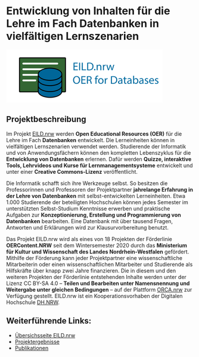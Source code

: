 # Entwicklung von Inhalten für die Lehre im Fach Datenbanken in vielfältigen Lernszenarien

![EILD-Logo](/profile/eild_header_logo.png)

## Projektbeschreibung 

Im Projekt [EILD.nrw](eild.nrw) werden **Open Educational Resources (OER)** für die Lehre im Fach **Datenbanken** entwickelt. Die Lerneinheiten können in vielfältigen Lernszenarien verwendet werden. Studierende der Informatik und von Anwendungsfächern können den kompletten Lebenszyklus für die **Entwicklung von Datenbanken** erlernen. Dafür werden **Quizze, interaktive Tools, Lehrvideos und Kurse für Lernmanagementsysteme** entwickelt und unter einer **Creative Commons-Lizenz** veröffentlicht.

Die Informatik schafft sich ihre Werkzeuge selbst. So besitzen die Professorinnen und Professoren der Projektpartner **jahrelange Erfahrung in der Lehre von Datenbanken** mit selbst-entwickelten Lerneinheiten. Etwa 1.000 Studierende der beteiligten Hochschulen können jedes Semester im unterstützten Selbst-Studium Kenntnisse erwerben und praktische Aufgaben zur **Konzeptionierung, Erstellung und Programmierung von Datenbanken** bearbeiten. Eine Datenbank mit über tausend Fragen, Antworten und Erklärungen wird zur Klausurvorbereitung benutzt.

Das Projekt EILD.nrw wird als eines von 18 Projekten der Förderlinie **OERContent.NRW** seit dem Wintersemester 2020 durch das **Ministerium für Kultur und Wissenschaft des Landes Nordrhein-Westfalen** gefördert. Mithilfe der Förderung kann jeder Projektpartner eine wissenschaftliche Mitarbeiterin oder einen wissenschaftlichen Mitarbeiter und Studierende als Hilfskräfte über knapp zwei Jahre finanzieren. Die in diesem und den weiteren Projekten der Förderlinie entstehenden Inhalte werden unter der Lizenz CC BY-SA 4.0 – **Teilen und Bearbeiten unter Namensnennung und Weitergabe unter gleichen Bedingungen** – auf der Plattform [ORCA.nrw](https://www.orca.nrw/) zur Verfügung gestellt. EILD.nrw ist ein Kooperationsvorhaben der Digitalen Hochschule [DH.NRW](https://www.dh.nrw/).

## Weiterführende Links:

* [Übersichsseite EILD.nrw](https://medien.hs-duesseldorf.de/forschung/forschungsprojekte/eild/Seiten/default.aspx)
* [Projektergebnisse](https://medien.hs-duesseldorf.de/forschung/forschungsprojekte/eild/Seiten/Ergebnisse.aspx)
* [Publikationen](https://medien.hs-duesseldorf.de/forschung/forschungsprojekte/eild/publikationen)
